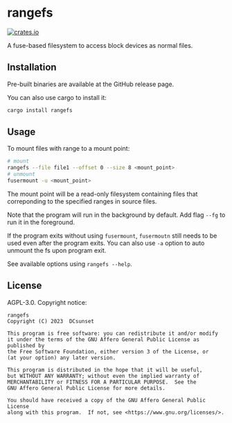 # rangefs

[![crates.io](https://badgen.net/crates/v/rangefs)](https://crates.io/crates/rangefs)

A fuse-based filesystem to access block devices as normal files.


## Installation

Pre-built binaries are available at the GitHub release page.

You can also use cargo to install it:

```sh
cargo install rangefs
```

## Usage

To mount files with range to a mount point:

```sh
# mount
rangefs --file file1 --offset 0 --size 8 <mount_point>
# unmount
fusermount -u <mount_point>
```

The mount point will be a read-only filesystem containing files that correponding to the specified ranges in source files.

Note that the program will run in the background by default.
Add flag `--fg` to run it in the foreground.

If the program exits without using `fusermount`,
`fusermoutn` still needs to be used even after the program exits.
You can also use `-a` option to auto unmount the fs upon program exit.

See available options using `rangefs --help`.


## License

AGPL-3.0. Copyright notice:

```
rangefs
Copyright (C) 2023  DCsunset

This program is free software: you can redistribute it and/or modify
it under the terms of the GNU Affero General Public License as published by
the Free Software Foundation, either version 3 of the License, or
(at your option) any later version.

This program is distributed in the hope that it will be useful,
but WITHOUT ANY WARRANTY; without even the implied warranty of
MERCHANTABILITY or FITNESS FOR A PARTICULAR PURPOSE.  See the
GNU Affero General Public License for more details.

You should have received a copy of the GNU Affero General Public License
along with this program.  If not, see <https://www.gnu.org/licenses/>.
```
